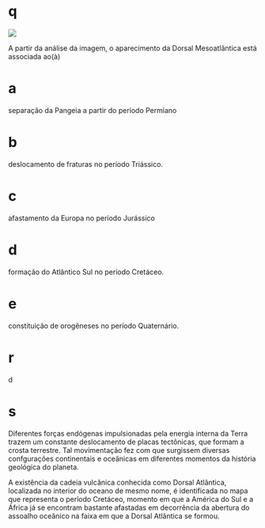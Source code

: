 # q
![](https://firebasestorage.googleapis.com/v0/b/firebase-enemio.appspot.com/o/questoes%2F248%2F79d49664-2623-887c-8671-908b81408c05.png?alt=media\&token=16365a28-ebfb-4f9a-bcaa-448fba8a93c1)

A partir da análise da imagem, o aparecimento da Dorsal Mesoatlântica está associada ao(à)

# a
separação da Pangeia a partir do período Permiano

# b
deslocamento de fraturas no período Triássico.

# c
afastamento da Europa no período Jurássico

# d
formação do Atlântico Sul no período Cretáceo.

# e
constituição de orogêneses no período Quaternário.

# r
d

# s
Diferentes forças endógenas impulsionadas pela energia interna da Terra trazem um constante deslocamento de placas tectônicas, que formam a crosta terrestre. Tal movimentação fez com que surgissem diversas confgurações continentais e oceânicas em diferentes momentos da história geológica do planeta.

A existência da cadeia vulcânica conhecida como Dorsal Atlântica, localizada no interior do oceano de mesmo nome, é identificada no mapa que representa o período Cretáceo, momento em que a América do Sul e a África já se encontram bastante afastadas em decorrência da abertura do assoalho oceânico na faixa em que a Dorsal Atlântica se formou.
